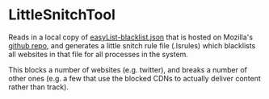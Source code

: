# LittleSnitchTool

Reads in a local copy of [easyList-blacklist.json](https://raw.githubusercontent.com/mozilla-services/shavar-prod-lists/master/easyList-blacklist.json) that is hosted on Mozilla's [github repo](https://github.com/mozilla-services/shavar-prod-lists), and generates a little snitch rule file (.lsrules) which blacklists all websites in that file for all processes in the system.

This blocks a number of websites (e.g. twitter), and breaks a number of other ones (e.g. a few that use the blocked CDNs to actually deliver content rather than track).


